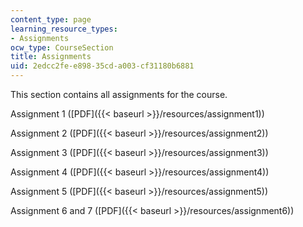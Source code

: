 ```yaml
---
content_type: page
learning_resource_types:
- Assignments
ocw_type: CourseSection
title: Assignments
uid: 2edcc2fe-e898-35cd-a003-cf31180b6881
---
```


This section contains all assignments for the course.

Assignment 1 ([PDF]({{< baseurl >}}/resources/assignment1))

Assignment 2 ([PDF]({{< baseurl >}}/resources/assignment2))

Assignment 3 ([PDF]({{< baseurl >}}/resources/assignment3))

Assignment 4 ([PDF]({{< baseurl >}}/resources/assignment4))

Assignment 5 ([PDF]({{< baseurl >}}/resources/assignment5))

Assignment 6 and 7 ([PDF]({{< baseurl >}}/resources/assignment6))